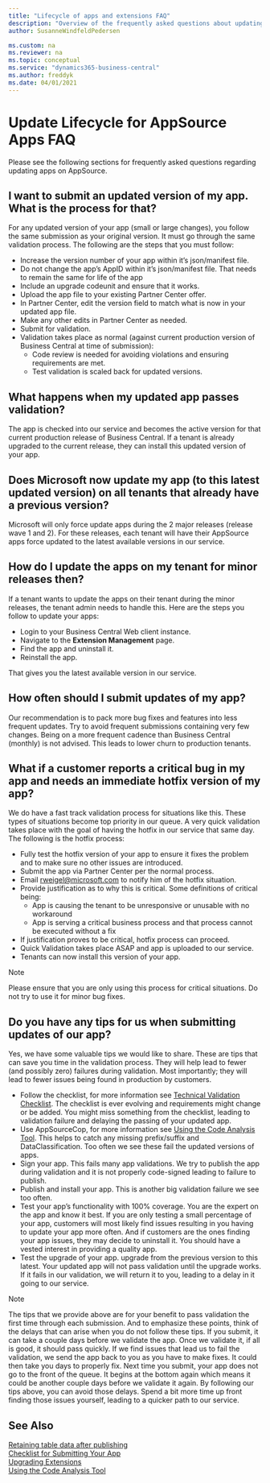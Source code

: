 ```yaml
---
title: "Lifecycle of apps and extensions FAQ"
description: "Overview of the frequently asked questions about updating an app on AppSource."
author: SusanneWindfeldPedersen

ms.custom: na
ms.reviewer: na
ms.topic: conceptual
ms.service: "dynamics365-business-central"
ms.author: freddyk
ms.date: 04/01/2021
---
```


# Update Lifecycle for AppSource Apps FAQ
Please see the following sections for frequently asked questions regarding updating apps on AppSource.

## I want to submit an updated version of my app. What is the process for that?
For any updated version of your app (small or large changes), you follow the same submission as your original version. It must go through the same validation process. The following are the steps that you must follow:
- Increase the version number of your app within it’s json/manifest file.
- Do not change the app’s AppID within it’s json/manifest file. That needs to remain the same for life of the app
- Include an upgrade codeunit and ensure that it works. 
- Upload the app file to your existing Partner Center offer.
- In Partner Center, edit the version field to match what is now in your updated app file.
- Make any other edits in Partner Center as needed.
- Submit for validation.
- Validation takes place as normal (against current production version of Business Central at time of submission):
    - Code review is needed for avoiding violations and ensuring requirements are met.
    - Test validation is scaled back for updated versions.

## What happens when my updated app passes validation?
The app is checked into our service and becomes the active version for that current production release of Business Central. If a tenant is already upgraded to the current release, they can install this updated version of your app.

## Does Microsoft now update my app (to this latest updated version) on all tenants that already have a previous version?
Microsoft will only force update apps during the 2 major releases (release wave 1 and 2). For these releases, each tenant will have their AppSource apps force updated to the latest available versions in our service.

## How do I update the apps on my tenant for minor releases then?
If a tenant wants to update the apps on their tenant during the minor releases, the tenant admin needs to handle this. Here are the steps you follow to update your apps:
- Login to your Business Central Web client instance.
- Navigate to the **Extension Management** page.
- Find the app and uninstall it.
- Reinstall the app.

That gives you the latest available version in our service.

## How often should I submit updates of my app?
Our recommendation is to pack more bug fixes and features into less frequent updates. Try to avoid frequent submissions containing very few changes. Being on a more frequent cadence than Business Central (monthly) is not advised. This leads to lower churn to production tenants.

## What if a customer reports a critical bug in my app and needs an immediate hotfix version of my app?
We do have a fast track validation process for situations like this. These types of situations become top priority in our queue. A very quick validation takes place with the goal of having the hotfix in our service that same day. The following is the hotfix process:
- Fully test the hotfix version of your app to ensure it fixes the problem and to make sure no other issues are introduced.
- Submit the app via Partner Center per the normal process.
- Email [rweigel@microsoft.com](mailto:rweigel@microsoft.com) to notify him of the hotfix situation.
- Provide justification as to why this is critical. Some definitions of critical being:
    - App is causing the tenant to be unresponsive or unusable with no workaround
    - App is serving a critical business process and that process cannot be executed without a fix
- If justification proves to be critical, hotfix process can proceed.
- Quick Validation takes place ASAP and app is uploaded to our service.
- Tenants can now install this version of your app.

> [!NOTE]  
> Please ensure that you are only using this process for critical situations. Do not try to use it for minor bug fixes.

## Do you have any tips for us when submitting updates of our app?
Yes, we have some valuable tips we would like to share. These are tips that can save you time in the validation process. They will help lead to fewer (and possibly zero) failures during validation. Most importantly; they will lead to fewer issues being found in production by customers.

- Follow the checklist, for more information see [Technical Validation Checklist](devenv-checklist-submission.md). The checklist is ever evolving and requirements might change or be added. You might miss something from the checklist, leading to validation failure and delaying the passing of your updated app.
- Use AppSourceCop, for more information see [Using the Code Analysis Tool](devenv-using-code-analysis-tool.md). This helps to catch any missing prefix/suffix and DataClassification. Too often we see these fail the updated versions of apps.
- Sign your app. This fails many app validations. We try to publish the app during validation and it is not properly code-signed leading to failure to publish.
- Publish and install your app. This is another big validation failure we see too often.
- Test your app’s functionality with 100% coverage. You are the expert on the app and know it best. If you are only testing a small percentage of your app, customers will most likely find issues resulting in you having to update your app more often. And if customers are the ones finding your app issues, they may decide to uninstall it. You should have a vested interest in providing a quality app.
- Test the upgrade of your app. upgrade from the previous version to this latest. Your updated app will not pass validation until the upgrade works. If it fails in our validation, we will return it to you, leading to a delay in it going to our service.

> [!NOTE]  
> The tips that we provide above are for your benefit to pass validation the first time through each submission. And to emphasize these points, think of the delays that can arise when you do not follow these tips. If you submit, it can take a couple days before we validate the app. Once we validate it, if all is good, it should pass quickly. If we find issues that lead us to fail the validation, we send the app back to you as you have to make fixes. It could then take you days to properly fix. Next time you submit, your app does not go to the front of the queue. It begins at the bottom again which means it could be another couple days before we validate it again. By following our tips above, you can avoid those delays. Spend a bit more time up front finding those issues yourself, leading to a quicker path to our service.

## See Also
[Retaining table data after publishing](devenv-retaining-data-after-publishing.md)  
[Checklist for Submitting Your App](devenv-checklist-submission.md)  
[Upgrading Extensions](devenv-upgrading-extensions.md)  
[Using the Code Analysis Tool](devenv-using-code-analysis-tool.md)  

